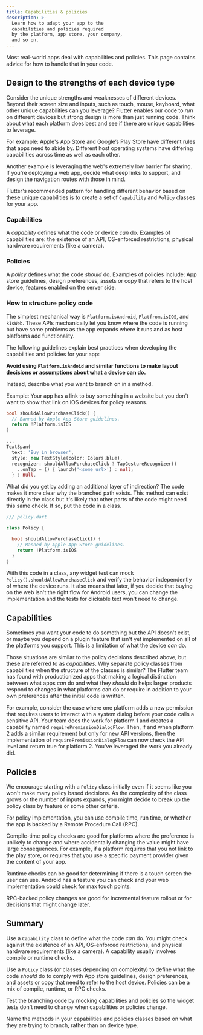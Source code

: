 ```yaml
---
title: Capabilities & policies
description: >-
  Learn how to adapt your app to the
  capabilities and policies required
  by the platform, app store, your company,
  and so on.
---
```


Most real-world apps deal with capabilities and
policies. This page contains advice for how to
handle that in your code.

## Design to the strengths of each device type

Consider the unique strengths and weaknesses of different devices.
Beyond their screen size and inputs, such as touch, mouse, keyboard,
what other unique capabilities can you leverage?
Flutter enables our code to _run_ on different devices
but strong design is more than just running code.
Think about what each platform does best and
see if there are unique capabilities to leverage.

For example: Apple's App Store and Google’s Play Store
have different rules that apps need to abide by.
Different host operating systems have differing
capabilities across time as well as each other. 

Another example is leveraging the web's extremely
low barrier for sharing. If you're deploying a web app,
decide what deep links to support,
and design the navigation routes with those in mind.

Flutter's recommended pattern for handling different
behavior based on these unique capabilities is to create
a set of `Capability` and `Policy` classes for your app.

### Capabilities

A _capability_ defines what the code or device _can_ do.
Examples of capabilities are: the existence of an API,
OS-enforced restrictions,
physical hardware requirements (like a camera). 

### Policies

A _policy_ defines what the code _should_ do.
Examples of policies include: App store guidelines,
design preferences, assets or copy that refers
to the host device, features enabled on the server side. 

### How to structure policy code 

The simplest mechanical way is `Platform.isAndroid`,
`Platfrom.isIOS`, and `kIsWeb`. These APIs mechanically
let you know where the code is running but have some
problems as the app expands where it runs and
as host platforms add functionality. 

The following guidelines explain best practices
when developing the capabilities and policies for your app:

**Avoid using `Platform.isAndoid` and similar functions
to make layout decisions or assumptions about what a device can do.**

Instead, describe what you want to branch on in a method. 

Example: Your app has a link to buy something in a
website but you don't want to show that link on iOS
devices for policy reasons. 

```dart
bool shouldAllowPurchaseClick() {
  // Banned by Apple App Store guidelines. 
  return !Platform.isIOS
}

...
TextSpan(
  text: 'Buy in browser',
  style: new TextStyle(color: Colors.blue),
  recognizer: shouldAllowPurchaseClick ? TapGestureRecognizer()
    ..onTap = () { launch('<some url>') : null;
  } : null,
```

What did you get by adding an additional layer of indirection?
The code makes it more clear why the branched path exists.
This method can exist directly in the class but it's likely
that other parts of the code might need this same check.
If so, put the code in a class. 

```dart 
/// policy.dart

class Policy {

  bool shouldAllowPurchaseClick() {
    // Banned by Apple App Store guidelines. 
    return !Platform.isIOS
  }
}
```

With this code in a class, any widget test can mock
`Policy().shouldAllowPurchaseClick` and verify the behavior
independently of where the device runs. 
It also means that later, if you decide that
buying on the web isn't the right flow for
Android users, you can change the implementation
and the tests for clickable text won't need to change. 

## Capabilities 

Sometimes you want your code to do something but the
API doesn't exist, or maybe you depend on a plugin feature
that isn't yet implemented on all of the platforms you support.
This is a limitation of what the device _can_ do. 

Those situations are similar to the policy decisions
described above, but these are referred to as _capabilities_.
Why separate policy classes from capabilities
when the structure of the classes is similar?
The Flutter team has found with productionized apps that making
a logical distinction between what apps _can_ do and
what they _should_ do helps larger products respond to
changes in what platforms can do or require
in addition to your own preferences after
the initial code is written. 

For example, consider the case where one platform adds
a new permission that requires users to interact with
a system dialog before your code calls a sensitive API.
Your team does the work for platform 1 and creates a
capability named `requirePremissionDialogFlow`.
Then, if and when platform 2 adds a similar requirement
but only for new API versions,
then the implementation of `requirePremissionDialogFlow`
can now check the API level and return true for platform 2.
You've leveraged the work you already did.

## Policies 

We encourage starting with a `Policy` class initially
even if it seems like you won't make many policy based decisions.
As the complexity of the class grows or the number of inputs expands,
you might decide to break up the policy class by feature
or some other criteria.  

For policy implementation, you can use compile time,
run time, or whether the app is backed by a
Remote Procedure Call (RPC).

Compile-time policy checks are good for platforms
where the preference is unlikely to change and where
accidentally changing the value might have large consequences.
For example, if a platform requires that you not
link to the play store, or requires that you use
a specific payment provider given the content of your app.

Runtime checks can be good for determining if there
is a touch screen the user can use. Android has a feature
you can check and your web implementation could
check for max touch points. 

RPC-backed policy changes are good for incremental
feature rollout or for decisions that might change later. 

## Summary 

Use a `Capability` class to define what the code *can* do.
You might check against the existence of an API,
OS-enforced restrictions,
and physical hardware requirements (like a camera).
A capability usually involves compile or runtime checks.

Use a `Policy` class (or classes depending on complexity)
to define what the code _should_ do to comply with
App store guidelines, design preferences,
and assets or copy that need to refer to the host device.
Policies can be a mix of compile, runtime, or RPC checks. 

Test the branching code by mocking capabilities and
policies so the widget tests don't need to change
when capabilities or policies change.

Name the methods in your capabilities and policies classes
based on what they are trying to branch, rather than on device type.

